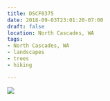 ```yaml
---
title: DSCF0375
date: 2018-09-03T23:01:20-07:00
draft: false
location: North Cascades, WA
tags:
- North Cascades, WA
- landscapes
- trees
- hiking

---
```

![](https://d17enza3bfujl8.cloudfront.net/DSCF0375.jpg)

